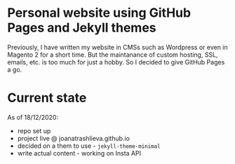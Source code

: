 # Personal website using GitHub Pages and Jekyll themes
Previously, I have written my website in CMSs such as Wordpress or even in Magento 2 for a short time. 
But the maintanance of custom hosting, SSL, emails, etc. is too much for just a hobby. 
So I decided to give GitHub Pages a go. 

# Current state
As of 18/12/2020:

* repo set up
* project live @ joanatrashlieva.github.io
* decided on a them to use - <code>jekyll-theme-minimal</code>
* write actual content - working on Insta API
